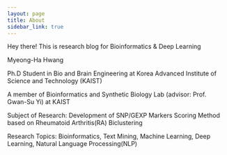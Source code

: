 ```yaml
---
layout: page
title: About
sidebar_link: true
---
```


<p class="message">
  Hey there! This is research blog for Bioinformatics & Deep Learning
</p>

Myeong-Ha Hwang

Ph.D Student in Bio and Brain Engineering at Korea Advanced Institute of Science and Technology (KAIST)

A member of Bioinformatics and Synthetic Biology Lab (advisor: Prof. Gwan-Su Yi) at KAIST 

Subject of Research: Development of SNP/GEXP Markers Scoring Method based on Rheumatoid Arthritis(RA) Biclustering

Research Topics: Bioinformatics, Text Mining, Machine Learning, Deep Learning, Natural Language Processing(NLP)
